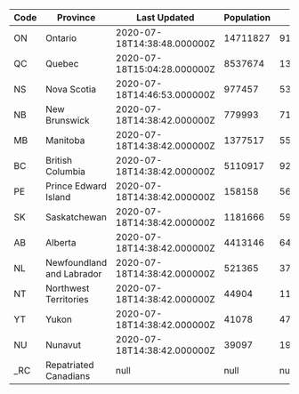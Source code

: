 | Code | Province | Last Updated | Population | Area | GDP | Density |
| ---- | -------- | ------------ | ---------- | ---- | --- | ------- |
ON |  Ontario |  2020-07-18T14:38:48.000000Z |  14711827 |  917741 |  857384 |  16.030478097851137
 QC |  Quebec |  2020-07-18T15:04:28.000000Z |  8537674 |  1356128 |  439375 |  6.295625486679723
 NS |  Nova Scotia |  2020-07-18T14:46:53.000000Z |  977457 |  53338 |  44354 |  18.325715249915632
 NB |  New Brunswick |  2020-07-18T14:38:42.000000Z |  779993 |  71450 |  36966 |  10.91662701189643
 MB |  Manitoba |  2020-07-18T14:38:42.000000Z |  1377517 |  553556 |  72688 |  2.488487162997059
 BC |  British Columbia |  2020-07-18T14:38:42.000000Z |  5110917 |  925186 |  295401 |  5.524204862589793
 PE |  Prince Edward Island |  2020-07-18T14:38:42.000000Z |  158158 |  5660 |  6994 |  27.943109540636044
 SK |  Saskatchewan |  2020-07-18T14:38:42.000000Z |  1181666 |  591670 |  80679 |  1.997170720164957
 AB |  Alberta |  2020-07-18T14:38:42.000000Z |  4413146 |  642317 |  344812 |  6.870666664590848
 NL |  Newfoundland and Labrador |  2020-07-18T14:38:42.000000Z |  521365 |  373872 |  33241 |  1.3945013266572517
 NT |  Northwest Territories |  2020-07-18T14:38:42.000000Z |  44904 |  1183085 |  4730 |  0.037955007459311886
 YT |  Yukon |  2020-07-18T14:38:42.000000Z |  41078 |  474391 |  3046 |  0.0865910188009469
 NU |  Nunavut |  2020-07-18T14:38:42.000000Z |  39097 |  1936113 |  3421 |  0.020193552752344517
 _RC |  Repatriated Canadians |  null |  null |  null |  null |  null
